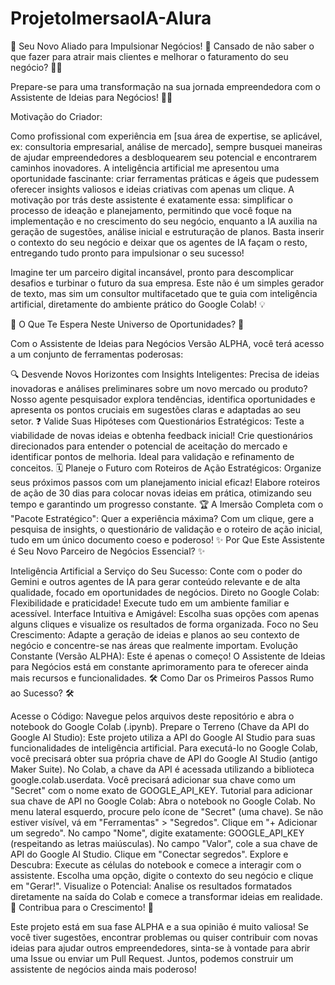 # ProjetoImersaoIA-Alura
🚀 Seu Novo Aliado para Impulsionar Negócios! 🚀
Cansado de não saber o que fazer para atrair mais clientes e melhorar o faturamento do seu negócio? 🌊💼

Prepare-se para uma transformação na sua jornada empreendedora com o Assistente de Ideias para Negócios! 🤖💡

Motivação do Criador:

Como profissional com experiência em [sua área de expertise, se aplicável, ex: consultoria empresarial, análise de mercado], sempre busquei maneiras de ajudar empreendedores a desbloquearem seu potencial e encontrarem caminhos inovadores. A inteligência artificial me apresentou uma oportunidade fascinante: criar ferramentas práticas e ágeis que pudessem oferecer insights valiosos e ideias criativas com apenas um clique. A motivação por trás deste assistente é exatamente essa: simplificar o processo de ideação e planejamento, permitindo que você foque na implementação e no crescimento do seu negócio, enquanto a IA auxilia na geração de sugestões, análise inicial e estruturação de planos. Basta inserir o contexto do seu negócio e deixar que os agentes de IA façam o resto, entregando tudo pronto para impulsionar o seu sucesso!

Imagine ter um parceiro digital incansável, pronto para descomplicar desafios e turbinar o futuro da sua empresa. Este não é um simples gerador de texto, mas sim um consultor multifacetado que te guia com inteligência artificial, diretamente do ambiente prático do Google Colab! 💡

🌟 O Que Te Espera Neste Universo de Oportunidades? 🌟

Com o Assistente de Ideias para Negócios Versão ALPHA, você terá acesso a um conjunto de ferramentas poderosas:

🔍 Desvende Novos Horizontes com Insights Inteligentes: Precisa de ideias inovadoras e análises preliminares sobre um novo mercado ou produto? Nosso agente pesquisador explora tendências, identifica oportunidades e apresenta os pontos cruciais em sugestões claras e adaptadas ao seu setor.
❓ Valide Suas Hipóteses com Questionários Estratégicos: Teste a viabilidade de novas ideias e obtenha feedback inicial! Crie questionários direcionados para entender o potencial de aceitação do mercado e identificar pontos de melhoria. Ideal para validação e refinamento de conceitos.
🗓️ Planeje o Futuro com Roteiros de Ação Estratégicos: Organize seus próximos passos com um planejamento inicial eficaz! Elabore roteiros de ação de 30 dias para colocar novas ideias em prática, otimizando seu tempo e garantindo um progresso constante.
🏆 A Imersão Completa com o "Pacote Estratégico": Quer a experiência máxima? Com um clique, gere a pesquisa de insights, o questionário de validação e o roteiro de ação inicial, tudo em um único documento coeso e poderoso!
✨ Por Que Este Assistente é Seu Novo Parceiro de Negócios Essencial? ✨

Inteligência Artificial a Serviço do Seu Sucesso: Conte com o poder do Gemini e outros agentes de IA para gerar conteúdo relevante e de alta qualidade, focado em oportunidades de negócios.
Direto no Google Colab: Flexibilidade e praticidade! Execute tudo em um ambiente familiar e acessível.
Interface Intuitiva e Amigável: Escolha suas opções com apenas alguns cliques e visualize os resultados de forma organizada.
Foco no Seu Crescimento: Adapte a geração de ideias e planos ao seu contexto de negócio e concentre-se nas áreas que realmente importam.
Evolução Constante (Versão ALPHA): Este é apenas o começo! O Assistente de Ideias para Negócios está em constante aprimoramento para te oferecer ainda mais recursos e funcionalidades.
🛠️ Como Dar os Primeiros Passos Rumo ao Sucesso? 🛠️

Acesse o Código: Navegue pelos arquivos deste repositório e abra o notebook do Google Colab (.ipynb).
Prepare o Terreno (Chave da API do Google AI Studio):
Este projeto utiliza a API do Google AI Studio para suas funcionalidades de inteligência artificial. Para executá-lo no Google Colab, você precisará obter sua própria chave de API do Google AI Studio (antigo Maker Suite).
No Colab, a chave da API é acessada utilizando a biblioteca google.colab.userdata. Você precisará adicionar sua chave como um "Secret" com o nome exato de GOOGLE_API_KEY.
Tutorial para adicionar sua chave de API no Google Colab:
Abra o notebook no Google Colab.
No menu lateral esquerdo, procure pelo ícone de "Secret" (uma chave). Se não estiver visível, vá em "Ferramentas" > "Segredos".
Clique em "+ Adicionar um segredo".
No campo "Nome", digite exatamente: GOOGLE_API_KEY (respeitando as letras maiúsculas).
No campo "Valor", cole a sua chave de API do Google AI Studio.
Clique em "Conectar segredos".
Explore e Descubra: Execute as células do notebook e comece a interagir com o assistente. Escolha uma opção, digite o contexto do seu negócio e clique em "Gerar!".
Visualize o Potencial: Analise os resultados formatados diretamente na saída do Colab e comece a transformar ideias em realidade.
🤝 Contribua para o Crescimento! 🤝

Este projeto está em sua fase ALPHA e a sua opinião é muito valiosa! Se você tiver sugestões, encontrar problemas ou quiser contribuir com novas ideias para ajudar outros empreendedores, sinta-se à vontade para abrir uma Issue ou enviar um Pull Request. Juntos, podemos construir um assistente de negócios ainda mais poderoso!
